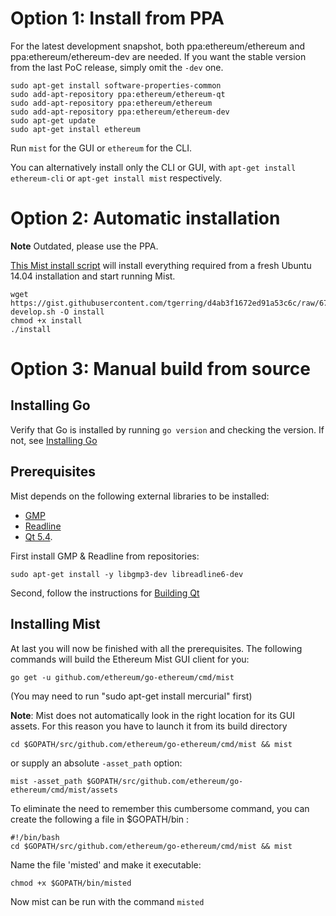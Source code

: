 # Option 1: Install from PPA

For the latest development snapshot, both ppa:ethereum/ethereum and ppa:ethereum/ethereum-dev are needed. If you want the stable version from the last PoC release, simply omit the `-dev` one.

```
sudo apt-get install software-properties-common
sudo add-apt-repository ppa:ethereum/ethereum-qt
sudo add-apt-repository ppa:ethereum/ethereum
sudo add-apt-repository ppa:ethereum/ethereum-dev
sudo apt-get update
sudo apt-get install ethereum
```

Run `mist` for the GUI or `ethereum` for the CLI.

You can alternatively install only the CLI or GUI, with `apt-get install ethereum-cli` or `apt-get install mist` respectively.

# Option 2: Automatic installation

**Note** Outdated, please use the PPA.

[This Mist install script](https://gist.github.com/tgerring/d4ab3f1672ed91a53c6c) will install everything required from a fresh Ubuntu 14.04 installation and start running Mist.

```
wget https://gist.githubusercontent.com/tgerring/d4ab3f1672ed91a53c6c/raw/677a3dd9c6db099eee620657bf7fb1e664173ee1/mist-develop.sh -O install
chmod +x install 
./install
```

# Option 3: Manual build from source

## Installing Go

Verify that Go is installed by running `go version` and checking the version. If not, see [Installing Go](https://github.com/ethereum/go-ethereum/wiki/Installing-Go)

## Prerequisites

Mist depends on the following external libraries to be installed:
* [GMP](https://gmplib.org)
* [Readline](http://www.gnu.org/s/readline/)
* [Qt 5.4](http://www.qt.io/download-open-source/).

First install GMP & Readline from repositories:
```
sudo apt-get install -y libgmp3-dev libreadline6-dev
```
Second, follow the instructions for [Building Qt](https://github.com/ethereum/go-ethereum/wiki/Building-Qt)

## Installing Mist
At last you will now be finished with all the prerequisites. The following commands will build the Ethereum Mist GUI client for you:

    go get -u github.com/ethereum/go-ethereum/cmd/mist

(You may need to run "sudo apt-get install mercurial" first)

**Note**: Mist does not automatically look in the right location for its GUI assets. For this reason you have to launch it from its build directory

    cd $GOPATH/src/github.com/ethereum/go-ethereum/cmd/mist && mist

or supply an absolute `-asset_path` option:

    mist -asset_path $GOPATH/src/github.com/ethereum/go-ethereum/cmd/mist/assets


To eliminate the need to remember this cumbersome command, you can create the following a file in $GOPATH/bin :

    #!/bin/bash
    cd $GOPATH/src/github.com/ethereum/go-ethereum/cmd/mist && mist

Name the file 'misted' and make it executable:

    chmod +x $GOPATH/bin/misted

Now mist can be run with the command `misted`
